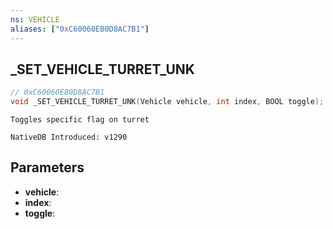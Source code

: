 ```yaml
---
ns: VEHICLE
aliases: ["0xC60060EB0D8AC7B1"]
---
```

## _SET_VEHICLE_TURRET_UNK

```c
// 0xC60060EB0D8AC7B1
void _SET_VEHICLE_TURRET_UNK(Vehicle vehicle, int index, BOOL toggle);
```

```
Toggles specific flag on turret
```

```
NativeDB Introduced: v1290
```

## Parameters
* **vehicle**:
* **index**:
* **toggle**:
